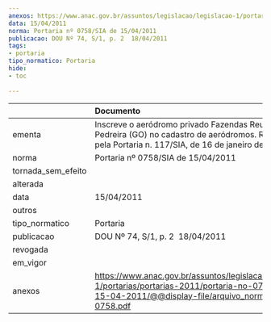 ```yaml
---
anexos: https://www.anac.gov.br/assuntos/legislacao/legislacao-1/portarias/portarias-2011/portaria-no-0758-sia-de-15-04-2011/@@display-file/arquivo_norma/PA2011-0758.pdf
data: 15/04/2011
norma: Portaria nº 0758/SIA de 15/04/2011
publicacao: DOU Nº 74, S/1, p. 2  18/04/2011
tags:
- portaria
tipo_normatico: Portaria
hide: 
- toc 
 
---
```


|                    | Documento                                                                                                                                                         |
|:-------------------|:------------------------------------------------------------------------------------------------------------------------------------------------------------------|
| ementa             | Inscreve o aeródromo privado Fazendas Reunidas-Pedreira (GO) no cadastro de aeródromos. Revogada pela Portaria n. 117/SIA, de 16 de janeiro de 2014.              |
| norma              | Portaria nº 0758/SIA de 15/04/2011                                                                                                                                |
| tornada_sem_efeito |                                                                                                                                                                   |
| alterada           |                                                                                                                                                                   |
| data               | 15/04/2011                                                                                                                                                        |
| outros             |                                                                                                                                                                   |
| tipo_normatico     | Portaria                                                                                                                                                          |
| publicacao         | DOU Nº 74, S/1, p. 2  18/04/2011                                                                                                                                  |
| revogada           |                                                                                                                                                                   |
| em_vigor           |                                                                                                                                                                   |
| anexos             | https://www.anac.gov.br/assuntos/legislacao/legislacao-1/portarias/portarias-2011/portaria-no-0758-sia-de-15-04-2011/@@display-file/arquivo_norma/PA2011-0758.pdf |